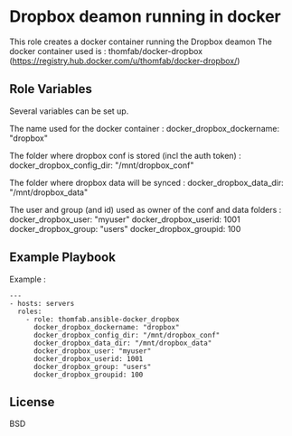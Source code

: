 Dropbox deamon running in docker
================================

This role creates a docker container running the Dropbox deamon
The docker container used is : thomfab/docker-dropbox (https://registry.hub.docker.com/u/thomfab/docker-dropbox/)

Role Variables
--------------

Several variables can be set up.

The name used for the docker container :
  docker_dropbox_dockername: "dropbox"

The folder where dropbox conf is stored (incl the auth token) :
  docker_dropbox_config_dir: "/mnt/dropbox_conf"

The folder where dropbox data will be synced :
  docker_dropbox_data_dir: "/mnt/dropbox_data"

The user and group (and id) used as owner of the conf and data folders :
  docker_dropbox_user: "myuser"
  docker_dropbox_userid: 1001
  docker_dropbox_group: "users"
  docker_dropbox_groupid: 100

Example Playbook
----------------

Example :

    ---
    - hosts: servers
      roles:
        - role: thomfab.ansible-docker_dropbox
          docker_dropbox_dockername: "dropbox"
          docker_dropbox_config_dir: "/mnt/dropbox_conf"
          docker_dropbox_data_dir: "/mnt/dropbox_data"
          docker_dropbox_user: "myuser"
          docker_dropbox_userid: 1001
          docker_dropbox_group: "users"
          docker_dropbox_groupid: 100


License
-------

BSD
